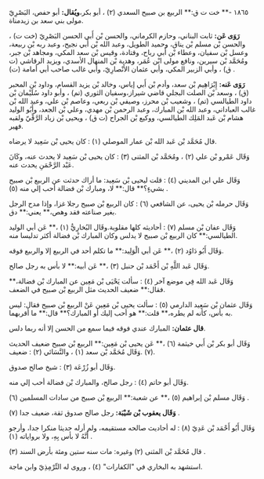 ١٨٦٥ -** خت ت ق:** الربيع بن صبيح السعدي (٢) ، أبو بكر،**ويُقال:** أبو حفص، البَصْرِيّ مولى بني سعد بن زيدمناة.

**رَوَى عَن:** ثابت البناني، وحازم الكرماني، والحسن بْن أَبي الحسن البَصْرِيّ (خت ت) ، والحسن بْن مسلم بْن يناق، وحميد الطويل، وعبد الله بْن أَبي نجيح، وعبد ربه بْن ربيعة، وعسل بْن سفيان، وعطاء بْن أَبي رباح، وقتادة، وقيس بْن سعد المكي، ومجاهد بْن جبر، ومُحَمَّد بْن سيرين، ونافع مولى ابْن عُمَر، وهدبة بْن المنهال الأسدي، ويزيد الرقاشي (ت ق) ، وأبي الزبير المكي، وأبي عثمان الأَنْصارِيّ، وأبي غالب صاحب أبي أمامة (ت) .

**رَوَى عَنه:** إِبْرَاهِيم بْن سعد، وأدم بْن أَبي إياس، وخالد بْن يزيد القسام، وداود بْن المحبر (ق) ، وسعد بْن الصلت البجلي قاضي شيراز،وسفيان الثوري (تم) ، وأبو داود سُلَيْمان بْن داود الطيالسي (تم) ، وشعيب بْن محرز، وصيفي بْن ربعي، وعاصم بْن علي، وعبد الله بْن غالب العباداني، وعبد الله بْن المبارك، وعبد الرحمن بْن مهدي، وعلي بْن الجعد، وأَبُو الوليد هشام بْن عَبد المَلِك الطيالسي، ووكيع بْن الجراح (ت ق) ، ويحيى بْن زياد الرَّقِّيّ ولقبه فهير.

قال مُحَمَّد بْن عَبد الله بْن عمار الموصلي (١) : كان يحيى بْن سَعِيد لا يرضاه.

وَقَال عَمْرو بْن علي (٢) ، ومُحَمَّد بْن المثنى (٣) : كان يحيى بْن سَعِيد لا يحدث عنه، وكَانَ عَبْد الرَّحْمَنِ يحدث عنه.

وَقَال علي ابن المديني (٤) : قلت ليحيى بْن سَعِيد: ما أراك حدثت عن الربيع بْن صبيح بشيءٍ؟** قال:** لا، ومبارك بْن فضالة أحب إلي منه (٥) .

وَقَال حرمله بْن يحيى، عن الشافعي (٦) : كان الربيع بْن صبيح رجلا غزا، وإذا مدح الرجل بغير صناعته فقد وهص،** يعني:** دق.

وَقَال عفان بْن مسلم (٧) : أحاديثه كلها مقلوبة.وقَال البُخارِيُّ (١) ،** عَن أبي الوليد الطيالسي:** كان الربيع بْن صبيح لا يدلس وكان المبارك بْن فضالة أكثر تدليسا منه.

وَقَال أَبُو دَاوُد (٢) ،** عَن أبي الْوَلِيد:** ما تكلم أحد في الربيع إلا والربيع فوقه.

وَقَال عَبد اللَّهِ بْن أَحْمَد بْن حنبل (٣) ،** عَن أبيه:** لا بأس به رجل صالح.

وَقَال عَبد الله فِي موضع آخر (٤) : سألت يَحْيَى بْن مَعِين عن المبارك بْن فضالة،** فقال:** ضعيف الحديث مثل الربيع بْن صبيح في الضعف.

وَقَال عثمان بْن سَعِيد الدارمي (٥) : سألت يحيى بْن مَعِين عَنْ الربيع بْن صبيح فقال: ليس به بأس، كأنه لم يطره،** قلت:** هو أحب إليك أو المبارك؟** قال:** ما أقربهما.

**قال عثمان:** المبارك عندي فوقه فيما سمع من الحسن إلا أنه ربما دلس.

وَقَال أبو بكر بْن أَبي خيثمة (٦) ،** عَن يحيى بْن مَعِين:** الربيع بْن صبيح ضعيف الحديث (٧) .وَقَال مُحَمَّد بْن سعد (١) ، والنَّسَائي (٢) : ضعيف.

وَقَال أبو زُرْعَة (٣) : شيخ صالح صدوق.

وَقَال أبو حاتم (٤) : رجل صالح، والمبارك بْن فضالة أحب إلي منه.

وَقَال مسلم بْن إبراهيم (٥) ،** عن شعبة:** الربيع بْن صبيح من سادات المسلمين (٦) .

**وَقَال يعقوب بْن شَيْبَة:** رجل صالح صدوق ثقة، ضعيف جدا (٧) .

وَقَال أَبُو أَحْمَد بْن عَدِيّ (٨) : له أحاديث صالحه مستقيمه، ولم أرله حديثا منكرا جدا، وأرجو أَنَّهُ لا بأس بِهِ، ولا برواياته (١) .

قال مُحَمَّد بْن المثنى (٢) وغيره: مات سنه ستين ومئة بأرض السند (٣) .

استشهد به البخاري في "الكفارات" (٤) ، وروى له التِّرْمِذِيّ وابن ماجة.
